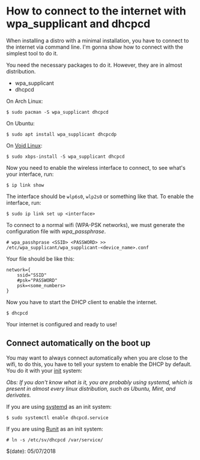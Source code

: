 # How to connect to the internet with wpa\_supplicant and dhcpcd

When installing a distro with a minimal installation, you have to connect to
the internet via command line. I'm gonna show how to connect with the simplest
tool to do it.

You need the necessary packages to do it. However, they are in almost distribution.

- wpa\_supplicant
- dhcpcd

On Arch Linux:

    $ sudo pacman -S wpa_supplicant dhcpcd

On Ubuntu:

    $ sudo apt install wpa_supplicant dhcpcdp

On [Void Linux](https://voidlinux.org/):

    $ sudo xbps-install -S wpa_supplicant dhcpcd

Now you need to enable the wireless interface to connect, to see what's your interface,
run:

    $ ip link show

The interface should be `wlp6s0`, `wlp2s0` or something like that. To enable the interface, run:

    $ sudo ip link set up <interface>


To connect to a normal wifi (WPA-PSK networks), we must generate the configuration file
with _wpa\_passphrase_.

    # wpa_passhprase <SSID> <PASSWORD> >> /etc/wpa_supplicant/wpa_supplicant-<device_name>.conf

Your file should be like this:

    network={
        ssid="SSID"
        #psk="PASSWORD"
        psk=<some_numbers>
    }

Now you have to start the DHCP client to enable the internet.

    $ dhcpcd

Your internet is configured and ready to use!

## Connect automatically on the boot up

You may want to always connect automatically when you are close to the wifi, to do this, you
have to tell your system to enable the DHCP by default. You do it with your [init](https://en.wikipedia.org/wiki/Init) system:

*Obs:* _If you don't know what is it, you are probably using _systemd_, which is present in almost
every linux distribution, such as Ubuntu, Mint, and derivates._

If you are using [systemd](https://en.wikipedia.org/wiki/Systemd) as an init system:

    $ sudo systemctl enable dhcpcd.service

If you are using [Runit](https://wiki.voidlinux.eu/Runit) as an init system:

    # ln -s /etc/sv/dhcpcd /var/service/

$(date): 05/07/2018
